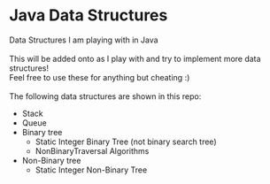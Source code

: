 # Java Data Structures
Data Structures I am playing with in Java<br/><br/>
This will be added onto as I play with and try to implement more data structures!<br/>
Feel free to use these for anything but cheating :)<br/><br/>
The following data structures are shown in this repo:<br/>
- Stack<br/>
- Queue<br/>
- Binary tree<br/>
  - Static Integer Binary Tree (not binary search tree)<br/>
  - NonBinaryTraversal Algorithms
- Non-Binary tree<br/>
  - Static Integer Non-Binary Tree <br/>